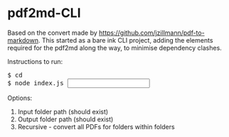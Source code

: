 # pdf2md-CLI

Based on the convert made by https://github.com/jzillmann/pdf-to-markdown.
This started as a bare ink CLI project, adding the elements required for the pdf2md along the way, to minimise dependency clashes.

Instructions to run:
<pre>
$ cd <project_folder>
$ node index.js <input folder path> <output folder path> <Specify 1 for recursive and 0 for non-recursive>
</pre>

Options:
1. Input folder path (should exist)
2. Output folder path (should exist)
3. Recursive - convert all PDFs for folders within folders
